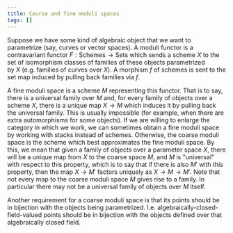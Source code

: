 ```yaml
---
title: Course and fine moduli spaces
tags: []
---
```


Suppose we have some kind of algebraic object that we want to parametrize (say, curves or vector spaces). A moduli functor is a contravariant functor $F :
\mathrm{Schemes} \rightarrow \mathrm{Sets}$ which sends a scheme $X$ to the set of isomorphism classes of families of these objects parametrized by $X$ (e.g. families of curves over $X$). A morphism $f$ of schemes is sent to the set map induced by pulling back families via $f$.

A fine moduli space is a scheme $M$ representing this functor. That is to say, there is a universal family over $M$ and, for every family of objects over a scheme $X$, there is a unique map $X \rightarrow M$ which induces it by pulling back the universal family. This is usually impossible (for example, when there are extra automorphisms for some objects). If we are willing to enlarge the category in which we work, we can sometimes obtain a fine moduli space by working with stacks instead of schemes. Otherwise, the coarse moduli space is the scheme which best approximates the fine moduli space. By this, we mean that given a family of objects over a parameter space $X$, there will be a unique map from $X$ to the coarse space $M$, and $M$ is "universal" with respect to this property, which is to say that if there is also $M'$ with this property, then the map $X\to M'$ factors uniquely as $X\to M \to M'$. Note that not every map to the coarse moduli space $M$ gives rise to a family. In particular there may not be a universal family of objects over $M$ itself.

Another requirement for a coarse moduli space is that its points should be in bijection with the objects being parametrized. I.e. algebraically-closed-field-valued points should be in bijection with the objects defined over that algebraically closed field.